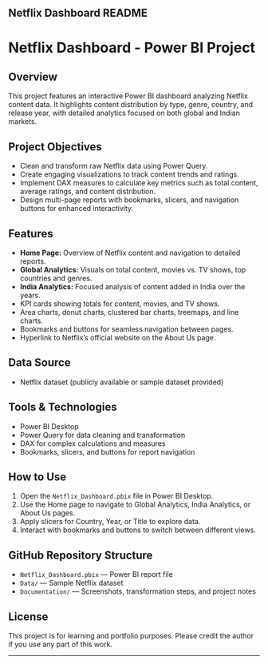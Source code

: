 ## Netflix Dashboard README


# Netflix Dashboard - Power BI Project

## Overview
This project features an interactive Power BI dashboard analyzing Netflix content data. It highlights content distribution by type, genre, country, and release year, with detailed analytics focused on both global and Indian markets.

## Project Objectives
- Clean and transform raw Netflix data using Power Query.
- Create engaging visualizations to track content trends and ratings.
- Implement DAX measures to calculate key metrics such as total content, average ratings, and content distribution.
- Design multi-page reports with bookmarks, slicers, and navigation buttons for enhanced interactivity.

## Features
- **Home Page:** Overview of Netflix content and navigation to detailed reports.
- **Global Analytics:** Visuals on total content, movies vs. TV shows, top countries and genres.
- **India Analytics:** Focused analysis of content added in India over the years.
- KPI cards showing totals for content, movies, and TV shows.
- Area charts, donut charts, clustered bar charts, treemaps, and line charts.
- Bookmarks and buttons for seamless navigation between pages.
- Hyperlink to Netflix’s official website on the About Us page.

## Data Source
- Netflix dataset (publicly available or sample dataset provided)

## Tools & Technologies
- Power BI Desktop
- Power Query for data cleaning and transformation
- DAX for complex calculations and measures
- Bookmarks, slicers, and buttons for report navigation

## How to Use
1. Open the `Netflix_Dashboard.pbix` file in Power BI Desktop.
2. Use the Home page to navigate to Global Analytics, India Analytics, or About Us pages.
3. Apply slicers for Country, Year, or Title to explore data.
4. Interact with bookmarks and buttons to switch between different views.

## GitHub Repository Structure
- `Netflix_Dashboard.pbix` — Power BI report file
- `Data/` — Sample Netflix dataset
- `Documentation/` — Screenshots, transformation steps, and project notes

## License
This project is for learning and portfolio purposes. Please credit the author if you use any part of this work.

---
